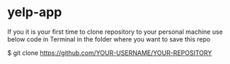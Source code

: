 # yelp-app


If you it is your first time to clone repository to your personal machine use below code in Terminal in the folder where you want to save this repo

$ git clone https://github.com/YOUR-USERNAME/YOUR-REPOSITORY
